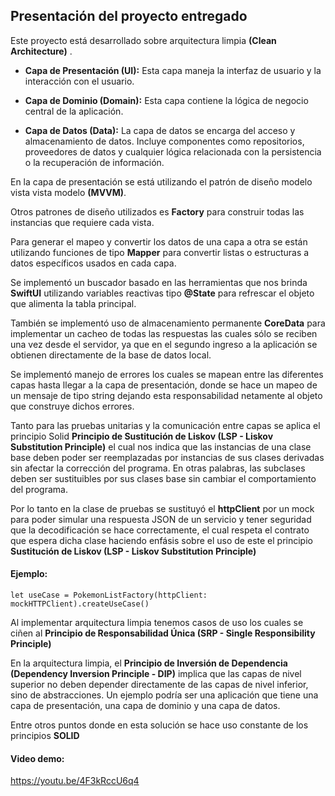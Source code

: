 

## Presentación del proyecto entregado

Este proyecto está desarrollado sobre arquitectura limpia **(Clean Architecture)** .
  
 - **Capa de Presentación (UI):** Esta capa maneja la interfaz de usuario y la interacción con el usuario. 

-   **Capa de Dominio (Domain):** Esta capa contiene la lógica de negocio central de la aplicación. 

-   **Capa de Datos (Data):** La capa de datos se encarga del acceso y almacenamiento de datos. Incluye componentes como repositorios, proveedores de datos y cualquier lógica relacionada con la persistencia o la recuperación de información.

En la capa de presentación se está utilizando el patrón de diseño modelo vista vista modelo **(MVVM)**.

Otros patrones de diseño utilizados es **Factory** para construir todas las instancias que requiere cada vista.

Para generar el mapeo y convertir los datos de una capa a otra se están utilizando funciones de tipo **Mapper** para convertir listas o estructuras a datos específicos usados en cada capa.
 
Se implementó un buscador basado en las herramientas que nos brinda **SwiftUI** utilizando variables reactivas tipo **@State** para refrescar el objeto que alimenta la tabla principal.

También se implementó uso de almacenamiento permanente **CoreData** para implementar un cacheo de todas las respuestas las cuales sólo se reciben una vez desde el servidor, ya que en el segundo ingreso a la aplicación se obtienen directamente de la base de datos local.

Se implementó manejo de errores los cuales se mapean entre las diferentes capas hasta llegar a la capa de presentación, donde se hace un mapeo de un mensaje de tipo string dejando esta responsabilidad netamente al objeto que construye dichos errores.

Tanto para las pruebas unitarias y la comunicación entre capas se aplica el principio Solid **Principio de Sustitución de Liskov (LSP - Liskov Substitution Principle)** el cual nos indica que las instancias de una clase base deben poder ser reemplazadas por instancias de sus clases derivadas sin afectar la corrección del programa. En otras palabras, las subclases deben ser sustituibles por sus clases base sin cambiar el comportamiento del programa.

Por lo tanto en la clase de pruebas se sustituyó el **httpClient** por un mock para poder simular una respuesta JSON de un servicio y tener seguridad que la decodificación se hace correctamente, el cual respeta el contrato que espera dicha clase haciendo enfásis sobre el uso de este el principio **Sustitución de Liskov (LSP - Liskov Substitution Principle)**

#### Ejemplo:

    let useCase = PokemonListFactory(httpClient: mockHTTPClient).createUseCase()

Al implementar arquitectura limpia tenemos casos de uso los cuales se ciñen al **Principio de Responsabilidad Única (SRP - Single Responsibility Principle)**  

En la arquitectura limpia, el **Principio de Inversión de Dependencia (Dependency Inversion Principle - DIP)** implica que las capas de nivel superior no deben depender directamente de las capas de nivel inferior, sino de abstracciones. Un ejemplo podría ser una aplicación que tiene una capa de presentación, una capa de dominio y una capa de datos.

Entre otros puntos donde en esta solución se hace uso constante de los principios **SOLID**

#### Video demo: 

https://youtu.be/4F3kRccU6q4


